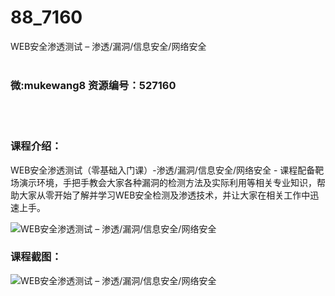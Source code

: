# 88_7160
WEB安全渗透测试 – 渗透/漏洞/信息安全/网络安全
<br/></br>
<h3>微:mukewang8 资源编号：527160</h3>
<br/></br>
<h3>课程介绍：</h3>
<p>WEB安全渗透测试（零基础入门课）-渗透/漏洞/信息安全/网络安全 - 课程配备靶场演示环境，手把手教会大家各种漏洞的检测方法及实际利用等相关专业知识，帮助大家从零开始了解并学习WEB安全检测及渗透技术，并让大家在相关工作中迅速上手。</p>
<p><img src="https://www.ko996.com/wp-content/uploads/img/2019/09/2-64-300x128.png" alt="WEB安全渗透测试 – 渗透/漏洞/信息安全/网络安全"></p>
<h3>课程截图：</h3>
<p><img src="https://www.ko996.com/wp-content/uploads/img/2019/09/1-50.png" alt="WEB安全渗透测试 – 渗透/漏洞/信息安全/网络安全"></p>
